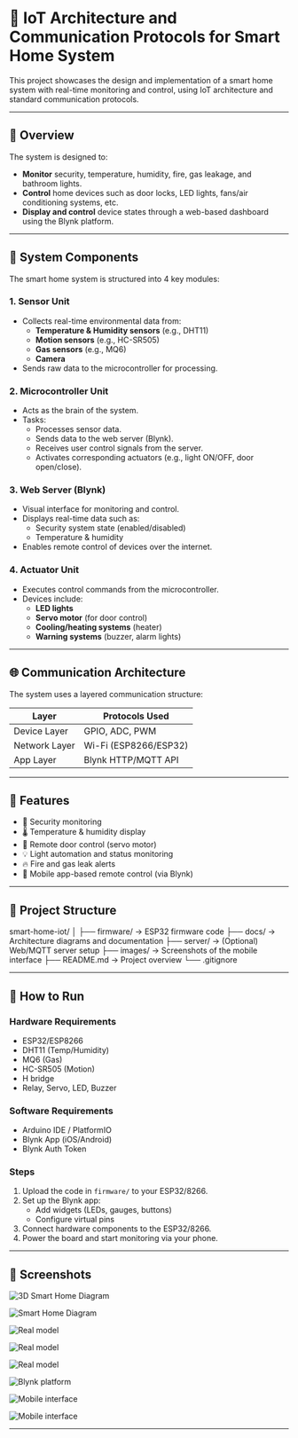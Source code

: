 # 🏡 IoT Architecture and Communication Protocols for Smart Home System

This project showcases the design and implementation of a smart home system with real-time monitoring and control, using IoT architecture and standard communication protocols.

---

## 📌 Overview

The system is designed to:
- **Monitor** security, temperature, humidity, fire, gas leakage, and bathroom lights.
- **Control** home devices such as door locks, LED lights, fans/air conditioning systems, etc.
- **Display and control** device states through a web-based dashboard using the Blynk platform.

---

## 🧱 System Components

The smart home system is structured into 4 key modules:

### 1. Sensor Unit
- Collects real-time environmental data from:
  - **Temperature & Humidity sensors** (e.g., DHT11)
  - **Motion sensors** (e.g., HC-SR505)
  - **Gas sensors** (e.g., MQ6)
  - **Camera**
- Sends raw data to the microcontroller for processing.

### 2. Microcontroller Unit
- Acts as the brain of the system.
- Tasks:
  - Processes sensor data.
  - Sends data to the web server (Blynk).
  - Receives user control signals from the server.
  - Activates corresponding actuators (e.g., light ON/OFF, door open/close).

### 3. Web Server (Blynk)
- Visual interface for monitoring and control.
- Displays real-time data such as:
  - Security system state (enabled/disabled)
  - Temperature & humidity
- Enables remote control of devices over the internet.

### 4. Actuator Unit
- Executes control commands from the microcontroller.
- Devices include:
  - **LED lights**
  - **Servo motor** (for door control)
  - **Cooling/heating systems** (heater)
  - **Warning systems** (buzzer, alarm lights)

---

## 🌐 Communication Architecture

The system uses a layered communication structure:

| Layer         | Protocols Used      |
|---------------|---------------------|
| Device Layer  | GPIO, ADC, PWM      |
| Network Layer | Wi-Fi (ESP8266/ESP32) |
| App Layer     | Blynk HTTP/MQTT API |

---

## 🚀 Features

- 🔐 Security monitoring
- 🌡️ Temperature & humidity display
- 🚪 Remote door control (servo motor)
- 💡 Light automation and status monitoring
- 🔥 Fire and gas leak alerts
- 📲 Mobile app-based remote control (via Blynk)

---

## 📂 Project Structure
smart-home-iot/
│
├── firmware/ → ESP32 firmware code
├── docs/ → Architecture diagrams and documentation
├── server/ → (Optional) Web/MQTT server setup
├── images/ → Screenshots of the mobile interface
├── README.md → Project overview
└── .gitignore


---

## 📲 How to Run

### Hardware Requirements
- ESP32/ESP8266
- DHT11 (Temp/Humidity)
- MQ6 (Gas)
- HC-SR505 (Motion)
- H bridge 
- Relay, Servo, LED, Buzzer

### Software Requirements
- Arduino IDE / PlatformIO
- Blynk App (iOS/Android)
- Blynk Auth Token

### Steps

1. Upload the code in `firmware/` to your ESP32/8266.
2. Set up the Blynk app:
   - Add widgets (LEDs, gauges, buttons)
   - Configure virtual pins
3. Connect hardware components to the ESP32/8266.
4. Power the board and start monitoring via your phone.

---

## 📸 Screenshots

![3D Smart Home Diagram](https://github.com/duongdinhph/IoT_Smart_Home/blob/main/images/3D%20Home.png)

![Smart Home Diagram](https://github.com/duongdinhph/IoT_Smart_Home/blob/main/images/Smart%20Home%20diagram.png)

![Real model](https://github.com/duongdinhph/IoT_Smart_Home/blob/main/images/real%20model%201.png)

![Real model](https://github.com/duongdinhph/IoT_Smart_Home/blob/main/images/real%20model%202.png)

![Real model](https://github.com/duongdinhph/IoT_Smart_Home/blob/main/images/real%20model%203.png)

![Blynk platform](https://github.com/duongdinhph/IoT_Smart_Home/blob/main/images/blynk%20platform.png)

![Mobile interface](https://github.com/duongdinhph/IoT_Smart_Home/blob/main/images/blynk%20interface%201.png)

![Mobile interface](https://github.com/duongdinhph/IoT_Smart_Home/blob/main/images/blynk%20interface%202.png)


---

